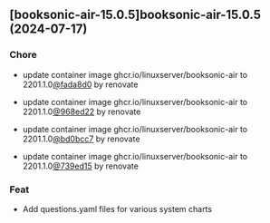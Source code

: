 

## [booksonic-air-15.0.5]booksonic-air-15.0.5 (2024-07-17)

### Chore



- update container image ghcr.io/linuxserver/booksonic-air to 2201.1.0[@fada8d0](https://github.com/fada8d0) by renovate

- update container image ghcr.io/linuxserver/booksonic-air to 2201.1.0[@968ed22](https://github.com/968ed22) by renovate

- update container image ghcr.io/linuxserver/booksonic-air to 2201.1.0[@bd0bcc7](https://github.com/bd0bcc7) by renovate

- update container image ghcr.io/linuxserver/booksonic-air to 2201.1.0[@739ed15](https://github.com/739ed15) by renovate

### Feat



- Add questions.yaml files for various system charts